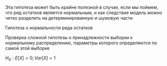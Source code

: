 Эта гипотеза может быть крайне полезной в случае, если мы поймем, что ряд остатков является нормальным, и как следствие модель можно четко разделить на детерминированную и шумовую части

Гипотеза о нормальности ряда остатков

Проверка сложной гипотезы о принадлежности выборки к нормальному распределению, параметры которого определяются по самой этой выборке

$H_0: E[X] = 0; Var[X] = 1$